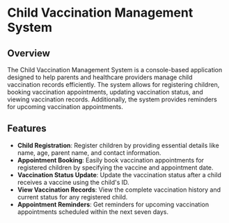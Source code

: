 # Child Vaccination Management System

## Overview

The Child Vaccination Management System is a console-based application designed to help parents and healthcare providers manage child vaccination records efficiently. The system allows for registering children, booking vaccination appointments, updating vaccination status, and viewing vaccination records. Additionally, the system provides reminders for upcoming vaccination appointments.

## Features

- **Child Registration**: Register children by providing essential details like name, age, parent name, and contact information.
- **Appointment Booking**: Easily book vaccination appointments for registered children by specifying the vaccine and appointment date.
- **Vaccination Status Update**: Update the vaccination status after a child receives a vaccine using the child's ID.
- **View Vaccination Records**: View the complete vaccination history and current status for any registered child.
- **Appointment Reminders**: Get reminders for upcoming vaccination appointments scheduled within the next seven days.
